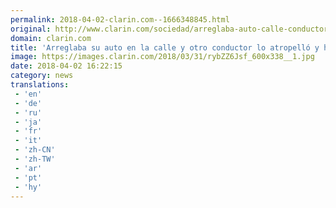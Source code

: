 ```yaml
---
permalink: 2018-04-02-clarin.com--1666348845.html
original: http://www.clarin.com/sociedad/arreglaba-auto-calle-conductor-atropello-huyo_0_BkrkfaJiM.html
domain: clarin.com
title: 'Arreglaba su auto en la calle y otro conductor lo atropelló y huyó'
image: https://images.clarin.com/2018/03/31/rybZZ6Jsf_600x338__1.jpg
date: 2018-04-02 16:22:15
category: news
translations: 
 - 'en'
 - 'de'
 - 'ru'
 - 'ja'
 - 'fr'
 - 'it'
 - 'zh-CN'
 - 'zh-TW'
 - 'ar'
 - 'pt'
 - 'hy'
---
```


